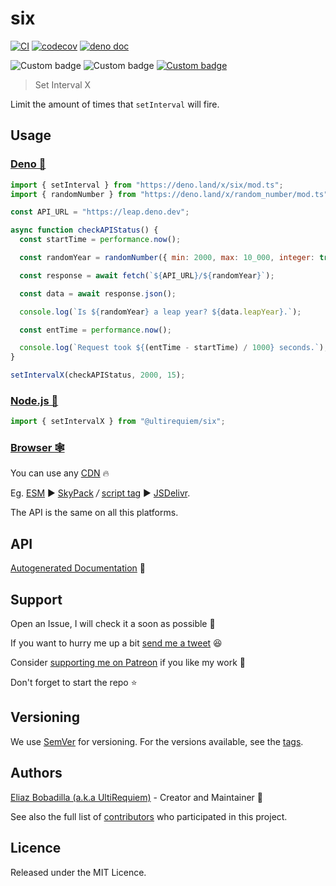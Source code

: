 # six

[![CI](https://github.com/UltiRequiem/six/actions/workflows/ci.yaml/badge.svg)](https://github.com/UltiRequiem/six/actions/workflows/ci.yaml)
[![codecov](https://codecov.io/gh/ultirequiem/six/branch/main/graph/badge.svg)](https://codecov.io/gh/ultirequiem/six)
[![deno doc](https://doc.deno.land/badge.svg)](https://doc.deno.land/https/deno.land/x/six/mod.ts)

![Custom badge](https://img.shields.io/endpoint?url=https%3A%2F%2Fdeno-visualizer.danopia.net%2Fshields%2Fdep-count%2Fx%2Fsix%2Fmod.ts)
![Custom badge](https://img.shields.io/endpoint?url=https%3A%2F%2Fdeno-visualizer.danopia.net%2Fshields%2Fupdates%2Fx%2Fsix%2Fmod.ts)
[![Custom badge](https://img.shields.io/endpoint?url=https%3A%2F%2Fdeno-visualizer.danopia.net%2Fshields%2Flatest-version%2Fx%2Fsix%2Fmod.ts)](https://deno.land/x/six)

> Set Interval X

Limit the amount of times that `setInterval` will fire.

## Usage

### [Deno 🚀](https://deno.land/x/six)

```javascript
import { setInterval } from "https://deno.land/x/six/mod.ts";
import { randomNumber } from "https://deno.land/x/random_number/mod.ts";

const API_URL = "https://leap.deno.dev";

async function checkAPIStatus() {
  const startTime = performance.now();

  const randomYear = randomNumber({ min: 2000, max: 10_000, integer: true });

  const response = await fetch(`${API_URL}/${randomYear}`);

  const data = await response.json();

  console.log(`Is ${randomYear} a leap year? ${data.leapYear}.`);

  const entTime = performance.now();

  console.log(`Request took ${(entTime - startTime) / 1000} seconds.`);
}

setIntervalX(checkAPIStatus, 2000, 15);
```

### [Node.js 🐢](https://www.npmjs.com/package/@ultirequiem/six)

```typescript
import { setIntervalX } from "@ultirequiem/six";
```

### [Browser 🕸](https://developer.mozilla.org/en-US/docs/Glossary/Browser)

You can use any [CDN](https://en.wikipedia.org/wiki/Content_delivery_network) 🔥

Eg. [ESM](https://developer.mozilla.org/en-US/docs/Web/JavaScript/Guide/Modules)
▶ [SkyPack](https://cdn.skypack.dev/@ultirequiem/six) _/_
[script tag](https://developer.mozilla.org/en-US/docs/Web/HTML/Element/script) ▶
[JSDelivr](https://cdn.jsdelivr.net/npm/@ultirequiem/six).

The API is the same on all this platforms.

## API

[Autogenerated Documentation](https://doc.deno.land/https://deno.land/x/six/mod.ts)
🚀

## Support

Open an Issue, I will check it a soon as possible 👀

If you want to hurry me up a bit
[send me a tweet](https://twitter.com/intent/tweet?text=%40UltiRequiem%20) 😆

Consider [supporting me on Patreon](https://patreon.com/UltiRequiem) if you like
my work 🚀

Don't forget to start the repo ⭐

## Versioning

We use [SemVer](http://semver.org) for versioning. For the versions available,
see the [tags](https://github.com/UltiRequiem/six/tags).

## Authors

[Eliaz Bobadilla (a.k.a UltiRequiem)](https://ultirequiem.com) - Creator and
Maintainer 💪

See also the full list of
[contributors](https://github.com/UltiRequiem/six/contributors) who participated
in this project.

## Licence

Released under the MIT Licence.
